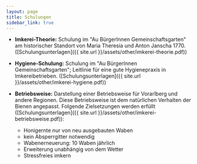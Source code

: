 ```yaml
---
layout: page
title: Schulungen
sidebar_link: true
---
```


- **Imkerei-Theorie:**
Schulung im "Au BürgerInnen Gemeinschaftsgarten" am historischer Standort von Maria Theresia und Anton Janscha 1770.
([Schulungsunterlagen]({{ site.url }}/assets/other/imkerei-theorie.pdf))

- **Hygiene-Schulung:**
Schulung im "Au BürgerInnen Gemeinschaftsgarten"; Leitlinie für eine gute Hygienepraxis in Imkereibetrieben.
([Schulungsunterlagen]({{ site.url }}/assets/other/imkerei-hygiene.pdf))

- **Betriebsweise:**
Darstellung einer Betriebsweise für Vorarlberg und andere Regionen. Diese Betriebsweise ist dem natürlichen Verhalten der Bienen angepasst. Folgende Zielsetzungen werden erfüllt ([Schulungsunterlagen]({{ site.url }}/assets/other/imkerei-betriebsweise.pdf)):
    - Honigernte nur von neu ausgebauten Waben
    - kein Absperrgitter notwendig
    - Wabenerneuerung: 10 Waben jährlich
    - Erweiterung unabhängig von dem Wetter
    - Stressfreies imkern

